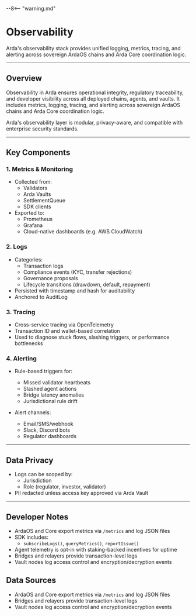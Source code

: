 --8<-- "warning.md"

# Observability

Arda's observability stack provides unified logging, metrics, tracing, and alerting across sovereign ArdaOS chains and Arda Core coordination logic.

---

## Overview

Observability in Arda ensures operational integrity, regulatory traceability, and developer visibility across all deployed chains, agents, and vaults. It includes metrics, logging, tracing, and alerting across sovereign ArdaOS chains and Arda Core coordination logic.

Arda's observability layer is modular, privacy-aware, and compatible with enterprise security standards.

---

## Key Components

### 1. **Metrics & Monitoring**

- Collected from:
    - Validators
    - Arda Vaults
    - SettlementQueue
    - SDK clients
- Exported to:
    - Prometheus
    - Grafana
    - Cloud-native dashboards (e.g. AWS CloudWatch)

### 2. **Logs**

- Categories:
    - Transaction logs
    - Compliance events (KYC, transfer rejections)
    - Governance proposals
    - Lifecycle transitions (drawdown, default, repayment)
- Persisted with timestamp and hash for auditability
- Anchored to AuditLog

### 3. **Tracing**

- Cross-service tracing via OpenTelemetry
- Transaction ID and wallet-based correlation
- Used to diagnose stuck flows, slashing triggers, or performance bottlenecks

### 4. **Alerting**

- Rule-based triggers for:
    - Missed validator heartbeats
    - Slashed agent actions
    - Bridge latency anomalies
    - Jurisdictional rule drift

- Alert channels:
    - Email/SMS/webhook
    - Slack, Discord bots
    - Regulator dashboards

---

## Data Privacy

- Logs can be scoped by:
    - Jurisdiction
    - Role (regulator, investor, validator)
- PII redacted unless access key approved via Arda Vault

---

## Developer Notes

- ArdaOS and Core export metrics via `/metrics` and log JSON files
- SDK includes:
    - `subscribeLogs()`, `queryMetrics()`, `reportIssue()`
- Agent telemetry is opt-in with staking-backed incentives for uptime
- Bridges and relayers provide transaction-level logs
- Vault nodes log access control and encryption/decryption events

## Data Sources

- ArdaOS and Core export metrics via `/metrics` and log JSON files
- Bridges and relayers provide transaction-level logs
- Vault nodes log access control and encryption/decryption events
